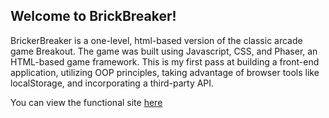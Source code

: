 ## Welcome to BrickBreaker!


BrickerBreaker is a one-level, html-based version of the classic arcade game Breakout. The game was built using Javascript, CSS, and Phaser, an HTML-based game framework. This is my first pass at building a front-end application, utilizing OOP principles, taking advantage of browser tools like  localStorage, and incorporating a third-party API.

You can view the functional site [here](warandoates.github.io)
